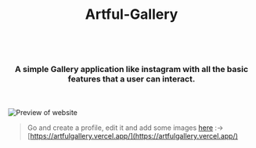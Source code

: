 # <p align="center">Artful-Gallery</p>
<br><br>
### <p align="center">A simple Gallery application like instagram with all the basic features that a user can interact.</p>

<br><br>
![Preview of website](https://user-images.githubusercontent.com/75748840/152334123-304482fc-1d2a-4e57-b25e-bc63d234c4ef.PNG)

> Go and create a profile, edit it and add some images [here](https://artfulgallery.vercel.app/) :&rarr; [https://artfulgallery.vercel.app/](https://artfulgallery.vercel.app/)
